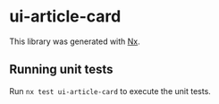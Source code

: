 # ui-article-card

This library was generated with [Nx](https://nx.dev).

## Running unit tests

Run `nx test ui-article-card` to execute the unit tests.
